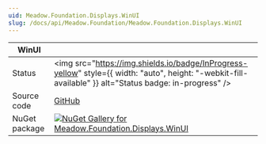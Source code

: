 ```yaml
---
uid: Meadow.Foundation.Displays.WinUI
slug: /docs/api/Meadow.Foundation/Meadow.Foundation.Displays.WinUI
---
```


| WinUI | |
|--------|--------|
| Status | <img src="https://img.shields.io/badge/InProgress-yellow" style={{ width: "auto", height: "-webkit-fill-available" }} alt="Status badge: in-progress" /> |
| Source code | [GitHub](https://github.com/WildernessLabs/Meadow.Foundation/tree/main/Source/Meadow.Foundation.Peripherals/Displays.WinUI) |
| NuGet package | <a href="https://www.nuget.org/packages/Meadow.Foundation.Displays.WinUI/" target="_blank"><img src="https://img.shields.io/nuget/v/Meadow.Foundation.Displays.WinUI.svg?label=Meadow.Foundation.Displays.WinUI" alt="NuGet Gallery for Meadow.Foundation.Displays.WinUI" /></a> |

